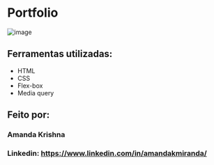 # Portfolio
![image](https://user-images.githubusercontent.com/77756047/211304452-220fedf0-f91b-490f-8a65-a60ce860bc5c.png)
## Ferramentas utilizadas:

* HTML
* CSS
* Flex-box
* Media query

## Feito por:

### Amanda Krishna
### Linkedin: https://www.linkedin.com/in/amandakmiranda/
